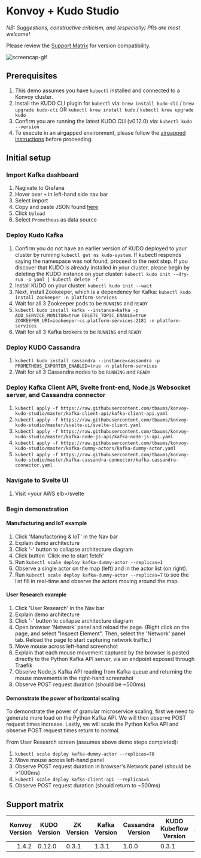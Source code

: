 # Konvoy + Kudo Studio

_NB: Suggestions, constructive criticism, and (especially) PRs are most welcome!_

Please review the [Support Matrix](#support-matrix) for version compatibility.

![screencap-gif](https://github.com/tbaums/konvoy-kudo-studio/blob/master/2019_07_22-screencap.gif)

## Prerequisites

1. This demo assumes you have `kubectl` installed and connected to a Konvoy cluster.  
2. Install the KUDO CLI plugin for `kubectl` via: `brew install kudo-cli` / `brew upgrade kudo-cli` OR `kubectl krew install kudo` / `kubectl krew upgrade kudo`
1. Confirm you are running the latest KUDO CLI (v0.12.0) via: `kubectl kudo --version`
1. To execute in an airgapped environment, please follow the [airgapped instructions](./airgapped-instructions.md) before proceeding.

## Initial setup

### Import Kafka dashboard

1. Nagivate to Grafana
1. Hover over `+` in left-hand side nav bar
1. Select import
1. Copy and paste JSON found [here](https://raw.githubusercontent.com/kudobuilder/operators/master/repository/kafka/docs/latest/resources/grafana-dashboard.json)
1. Click `Upload`
1. Select `Prometheus` as data source

### Deploy Kudo Kafka

1. Confirm you do not have an earlier version of KUDO deployed to your cluster by running `kubectl get ns kudo-system`. If kubectl responds saying the namespace was not found, proceed to the next step. If you discover that KUDO is already installed in your cluster, please begin by deleting the KUDO instance on your cluster: `kubectl kudo init --dry-run -o yaml | kubectl delete -f -`
1. Install KUDO on your cluster: `kubectl kudo init --wait`
1. Next, install Zookeeper, which is a dependency for Kafka: `kubectl kudo install zookeeper -n platform-services`
1. Wait for all 3 Zookeeper pods to be `RUNNING` and `READY`
1. `kubectl kudo install kafka --instance=kafka -p ADD_SERVICE_MONITOR=true DELETE_TOPIC_ENABLE=true ZOOKEEPER_URI=zookeeper-cs.platform-services:2181 -n platform-services`
1. Wait for all 3 Kafka brokers to be `RUNNING` and `READY`

### Deploy KUDO Cassandra

1. `kubectl kudo install cassandra --instance=cassandra -p PROMETHEUS_EXPORTER_ENABLED=true -n platform-services`
1. Wait for all 3 Cassandra nodes to be `RUNNING` and `READY`


### Deploy Kafka Client API, Svelte front-end, Node.js Websocket server, and Cassandra connector
1. `kubectl apply -f https://raw.githubusercontent.com/tbaums/konvoy-kudo-studio/master/kafka-client-api/kafka-client-api.yaml`
1. `kubectl apply -f https://raw.githubusercontent.com/tbaums/konvoy-kudo-studio/master/svelte-ui/svelte-client.yaml`
1. `kubectl apply -f https://raw.githubusercontent.com/tbaums/konvoy-kudo-studio/master/kafka-node-js-api/kafka-node-js-api.yaml`
1. `kubectl apply -f https://raw.githubusercontent.com/tbaums/konvoy-kudo-studio/master/kafka-dummy-actors/kafka-dummy-actor.yaml`
1. `kubectl apply -f https://raw.githubusercontent.com/tbaums/konvoy-kudo-studio/master/kafka-cassandra-connector/kafka-cassandra-connector.yaml`




### Navigate to Svelte UI
1. Visit \<your AWS elb\>/svelte

### Begin demonstration

#### Manufacturing and IoT example
1. Click 'Manufactoring & IoT' in the Nav bar
1. Explain demo architecture
1. Click '-' button to collapse architecture diagram
1. Click button 'Click me to start fetch'
1. Run `kubectl scale deploy kafka-dummy-actor --replicas=1`
1. Observe a single actor on the map (left) and in the actor list (on right).
1. Run `kubectl scale deploy kafka-dummy-actor --replicas=7` to see the list fill in real-time and observe the actors moving around the map.

#### User Research example

1. Click 'User Research' in the Nav bar
1. Explain demo architecture
1. Click '-' button to collapse architecture diagram
1. Open browser 'Network' panel and reload the page. (Right click on the page, and select "Inspect Element". Then, select the 'Network' panel tab. Reload the page to start capturing network traffic.)
1. Move mouse across left-hand screenshot
1. Explain that each mouse movement captured by the browser is posted directly to the Python Kafka API server, via an endpoint exposed through Traefik
1. Observe Node.js Kafka API reading from Kafka queue and returning the mouse movements in the right-hand screenshot
1. Observe POST request duration (should be ~500ms)

#### Demonstrate the power of horizontal scaling
To demonstrate the power of granular microservice scaling, first we need to generate more load on the Python Kafka API. We will then observe POST request times increase. Lastly, we will scale the Python Kafka API and observe POST request times return to normal.

From User Research screen (assumes above demo steps completed):
1. `kubectl scale deploy kafka-dummy-actor --replicas=70`
1. Move mouse across left-hand panel
1. Observe POST request duration in browser's Network panel (should be >1000ms)
1. `kubectl scale deploy kafka-client-api --replicas=5`
1. Observe POST request duration (should return to ~500ms)

## Support matrix

| Konvoy Version | KUDO Version | ZK Version | Kafka Version | Cassandra Version | KUDO Kubeflow Version | AWS | Azure | GCP |
|---------------:|--------------|------------|---------------|-------------------|-----------------------|:-----:|:-------:|:-----:|
| 1.4.2          | 0.12.0       | 0.3.1      | 1.3.1         | 1.0.0             | 0.3.1                 | ✅   |     ✅    |     |
